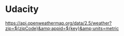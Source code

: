 # Udacity
https://api.openweathermap.org/data/2.5/weather?zip=${zipCode}&amp;appid=${key}&amp;units=metric

